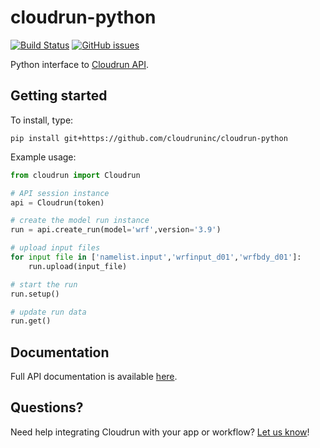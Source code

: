 # cloudrun-python

[![Build Status](https://travis-ci.org/cloudruninc/cloudrun-python.svg?branch=master)](https://travis-ci.org/cloudruninc/cloudrun-python)
[![GitHub issues](https://img.shields.io/github/issues/cloudruninc/cloudrun-python.svg)](https://github.com/cloudruninc/cloudrun-python/issues)

Python interface to [Cloudrun API](http://docs.cloudrun.co).

## Getting started

To install, type:

```
pip install git+https://github.com/cloudruninc/cloudrun-python
```

Example usage:

```python
from cloudrun import Cloudrun

# API session instance
api = Cloudrun(token)

# create the model run instance
run = api.create_run(model='wrf',version='3.9')

# upload input files
for input file in ['namelist.input','wrfinput_d01','wrfbdy_d01']:
    run.upload(input_file)

# start the run
run.setup()

# update run data
run.get()
```

## Documentation

Full API documentation is available [here](http://docs.cloudrun.co).

## Questions?

Need help integrating Cloudrun with your app or workflow?
[Let us know](mailto:hello@cloudrun.co)!
